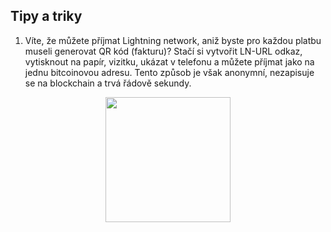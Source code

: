 ## Tipy a triky

1. Víte, že můžete příjmat Lightning network, aniž byste pro každou platbu museli generovat QR kód (fakturu)? Stačí si vytvořit LN-URL odkaz, vytisknout na papír, vizitku, ukázat v telefonu a můžete příjmat jako na jednu bitcoinovou adresu. Tento způsob je však anonymní, nezapisuje se na blockchain a trvá řádově sekundy.
<p align="center">
  <img width="200" height="200" src="https://i.imgur.com/yyjyXS7.png">
</p>
